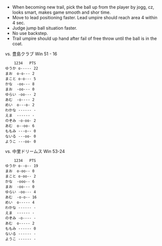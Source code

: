 - When becoming new trail, pick the ball up from the player by jogg, cz, looks smart, makes game smooth and shor time. 
- Move to lead positioning faster. Lead umpire should reach area 4 within 4 sec.
- Judge jump ball situation faster.
- No use backstep.
- Trail umpire should up hand after fail of free throw until the ball is in the coat.

vs. 豊島クラブ
Win 51 - 16
```
	1234   PTS
ゆうか	o----- 22
まお	o-o--- 2
まこと	o-o--- 5
かな	-oo--- 8
まお	-oo--- 0
ゆらい	-oo--- 2
あむ	-o---- 2
めい	o---o- 2
わかな	------ -
えま	------ -
のぞみ	-o-oo- 2
あむ	o--oo- 6
ももみ	---o-- 0
ないる	---oo- 0
ようこ	---oo- 0
```

vs. 中里ドリームス
Win 53-24
```
	1234   PTS
ゆうか	o--o-- 19
まお	o-oo-- 0
まこと	o-oo-- 2
かな	-ooo-- 6
まお	-oo--- 0
ゆらい	-oo--- 4
あむ	-o-o-- 16
めい	o----- 4
わかな	------ -
えま	------ -
のぞみ	-o---- -
あむ	o----- 2
ももみ	------ 0
ないる	------ -
ようこ	------ -
```
